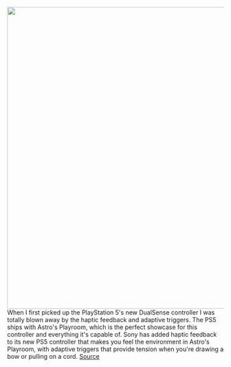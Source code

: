 <img src='https://cdn.vox-cdn.com/thumbor/dhOPUOVXDOnJ4OsPNOPl1_1cUis=/0x0:2040x1360/1200x800/filters:focal(857x517:1183x843)/cdn.vox-cdn.com/uploads/chorus_image/image/67730090/vpavic_4261_20201023_0028.0.jpg' width='700px' /><br/>
When I first picked up the PlayStation 5's new DualSense controller I was totally blown away by the haptic feedback and adaptive triggers. The PS5 ships with Astro's Playroom, which is the perfect showcase for this controller and everything it's capable of. Sony has added haptic feedback to its new PS5 controller that makes you feel the environment in Astro's Playroom, with adaptive triggers that provide tension when you're drawing a bow or pulling on a cord.
<a href='https://www.theverge.com/2020/11/3/21547303/sony-ps5-dualsense-adaptive-triggers-haptics-teardown-features'> Source <a/>